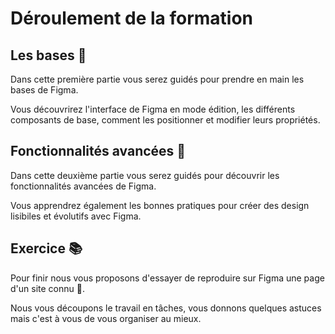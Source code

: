 # Déroulement de la formation

## Les bases 🧱

Dans cette première partie vous serez guidés pour prendre en main les bases de Figma.

Vous découvrirez l'interface de Figma en mode édition, les différents composants de base, comment les positionner et modifier leurs propriétés.

## Fonctionnalités avancées 🚀

Dans cette deuxième partie vous serez guidés pour découvrir les fonctionnalités avancées de Figma.

Vous apprendrez également les bonnes pratiques pour créer des design lisibiles et évolutifs avec Figma.

## Exercice 📚

Pour finir nous vous proposons d'essayer de reproduire sur Figma une page d'un site connu 🚙.

Nous vous découpons le travail en tâches, vous donnons quelques astuces mais c'est à vous de vous organiser au mieux.

